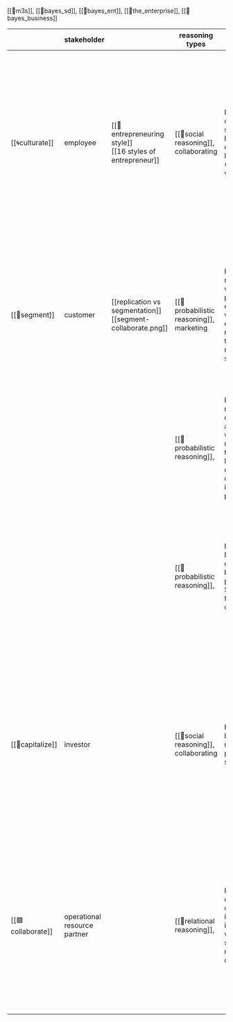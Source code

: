 [[👥m3s]], [[👥bayes_sd]], [[👥bayes_ent]], [[👥the_enterprise]], [[👥bayes_business]]


|                       | stakeholder                  |                                                                | reasoning types                          | example hypothesis                                                                                                        | perspectives                                                                                                                                                                                                                                                                     |
| --------------------- | ---------------------------- | -------------------------------------------------------------- | ---------------------------------------- | ------------------------------------------------------------------------------------------------------------------------- | -------------------------------------------------------------------------------------------------------------------------------------------------------------------------------------------------------------------------------------------------------------------------------- |
| [[🌀culturate]] | employee                     | [[🧭entrepreneuring style]]<br>[[16 styles of entrepreneur]]   | [[👥social reasoning]], collaborating    | H5: The current systems can be used to operate a larger fleet (>50 vehicles)                                              | **Scott/Charlie:** Focus on organizational capacity to scale while maintaining culture.<br><br>**Charlie/Jinhua:** Evaluate operational readiness of systems and personnel.<br><br>**Vikash/Josh:** Model the complex interactions between system components at scale.           |
| [[💜segment]]    | customer                     | [[replication vs segmentation]]<br>[[segment-collaborate.png]] | [[🔮probabilistic reasoning]], marketing | H1: A 200-mile range would provide an electric vehicle enough range for a typical rideshare shift                         | **Scott:** Test and validate assumptions about driver segment needs.<br><br>**Jinhua:** Analyze trip pattern data across different driver segments.<br><br>**Vikash/Josh:** Create probabilistic models of range requirements under varying conditions.                          |
|                       |                              |                                                                | [[🔮probabilistic reasoning]],           | H2: Full-time rideshare drivers who adopt Taxie would make more money through lower operating costs and improved payments |                                                                                                                                                                                                                                                                                  |
|                       |                              |                                                                | [[🔮probabilistic reasoning]],           | H3: Rideshare drivers would be willing to pay $400/week for a bundled car service                                         | **Scott:** Conduct iterative pricing experiments with target segment.<br><br>**Jinhua:** Analyze affordability relative to existing driver expenses.<br><br>**Vikash/Josh:** Model how drivers evaluate the economic trade-offs when considering your service.                   |
| [[🔵capitalize]]      | investor                     |                                                                | [[👥social reasoning]], collaborating    | H6: Taxie's business model is profitable at scale                                                                         | **Scott:** Develop clear narrative about economic model that investors will understand.<br><br>**Jinhua:** Map capital requirements against transportation sector funding norms.<br><br>**Vikash/Josh:** Model how investors will evaluate your financial projections.           |
| [[🟩collaborate]]   | operational resource partner |                                                                | [[🌲relational reasoning]],              | H4: The current charging infrastructure in Boston was sufficient for rideshare drivers                                    | **Scott:** Build partnerships with infrastructure owners/operators.<br><br>**Jinhua:** Analyze spatial relationships between charging stations and ride demand.<br><br>**Vikash/Josh:** Model the complex system of charging availability, demand patterns, and driver behavior. |
